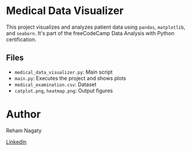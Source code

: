 # Medical Data Visualizer

This project visualizes and analyzes patient data using `pandas`, `matplotlib`, and `seaborn`. It's part of the freeCodeCamp Data Analysis with Python certification.

## Files

- `medical_data_visualizer.py`: Main script
- `main.py`: Executes the project and shows plots
- `medical_examination.csv`: Dataset
- `catplot.png`, `heatmap.png`: Output figures

# Author

Reham Nagaty

[LinkedIn](linkedin.com/in/reham-mohamed-nagaty/)
